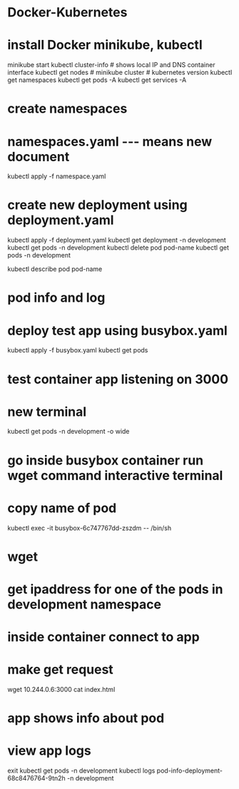 # Docker-Kubernetes
# install Docker minikube, kubectl
minikube start
kubectl cluster-info
    # shows local IP and DNS container interface
kubectl get nodes
    # minikube cluster 
    # kubernetes version
kubectl get namespaces 
kubectl get pods -A
kubectl get services -A 
# create namespaces
# namespaces.yaml --- means new document
kubectl apply -f namespace.yaml
# create new deployment using deployment.yaml
kubectl apply -f deployment.yaml
kubectl get deployment -n development
kubectl get pods -n development
kubectl delete pod pod-name
kubectl get pods -n development

kubectl describe pod pod-name
# pod info and log

# deploy test app using busybox.yaml
kubectl apply -f busybox.yaml
kubectl get pods

# test container app listening on 3000
# new terminal 
kubectl get pods -n development -o wide

# go inside busybox container run wget command interactive terminal
# copy name of pod
kubectl exec -it busybox-6c747767dd-zszdm -- /bin/sh
# wget
# get ipaddress for one of the pods in development namespace
# inside container connect to app
# make get request
wget 10.244.0.6:3000
cat index.html
# app shows info about pod
# view app logs
exit
kubectl get pods -n development
kubectl logs pod-info-deployment-68c8476764-9tn2h -n development
